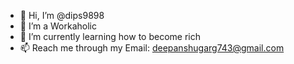 - 👋 Hi, I’m @dips9898
- 👀 I’m a Workaholic
- 🌱 I’m currently learning how to become rich
- 📫 Reach me through my Email: deepanshugarg743@gmail.com

<!---
dips9898/dips9898 is a ✨ special ✨ repository because its `README.md` (this file) appears on your GitHub profile.
You can click the Preview link to take a look at your changes.
--->
